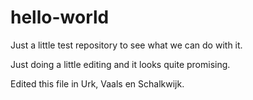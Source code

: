 # hello-world
Just a little test repository to see what we can do with it.

Just doing a little editing and it looks quite promising.

Edited this file in Urk, Vaals en Schalkwijk.
